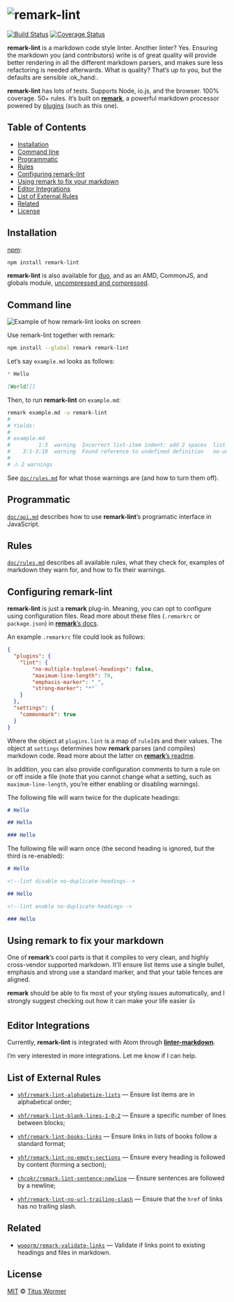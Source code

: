 # ![remark-lint][logo]

[![Build Status][travis-badge]][travis-ci]
[![Coverage Status][coverage-badge]][coverage-ci]

**remark-lint** is a markdown code style linter.  Another linter?  Yes.
Ensuring the markdown you (and contributors) write is of great quality will
provide better rendering in all the different markdown parsers, and makes
sure less refactoring is needed afterwards. What is quality? That’s up to you,
but the defaults are sensible :ok\_hand:.

**remark-lint** has lots of tests.  Supports Node, io.js, and the browser.
100% coverage.  50+ rules.  It’s built on [**remark**][remark],
a powerful markdown processor powered by [plugins][remark-plugins]
(such as this one).

## Table of Contents

*   [Installation](#installation)
*   [Command line](#command-line)
*   [Programmatic](#programmatic)
*   [Rules](#rules)
*   [Configuring remark-lint](#configuring-remark-lint)
*   [Using remark to fix your markdown](#using-remark-to-fix-your-markdown)
*   [Editor Integrations](#editor-integrations)
*   [List of External Rules](#list-of-external-rules)
*   [Related](#related)
*   [License](#license)

## Installation

[npm][npm-install]:

```bash
npm install remark-lint
```

**remark-lint** is also available for [duo][duo-install],
and as an AMD, CommonJS, and globals module, [uncompressed and
compressed][releases].

## Command line

![Example of how remark-lint looks on screen][screenshot]

Use remark-lint together with remark:

```bash
npm install --global remark remark-lint
```

Let’s say `example.md` looks as follows:

```md
* Hello

[World][]
```

Then, to run **remark-lint** on `example.md`:

```bash
remark example.md -u remark-lint
#
# Yields:
#
# example.md
#         1:3  warning  Incorrect list-item indent: add 2 spaces  list-item-indent
#    3:1-3:10  warning  Found reference to undefined definition   no-undefined-references
#
# ⚠ 2 warnings
```

See [`doc/rules.md`][rules] for what those warnings are (and how to
turn them off).

## Programmatic

[`doc/api.md`][api] describes how to use **remark-lint**’s
programatic interface in JavaScript.

## Rules

[`doc/rules.md`][rules] describes all available rules, what they check
for, examples of markdown they warn for, and how to fix their warnings.

## Configuring remark-lint

**remark-lint** is just a **remark** plug-in.  Meaning, you can opt to
configure using configuration files.  Read more about these files
(`.remarkrc` or `package.json`) in [**remark**’s docs][remarkrc].

An example `.remarkrc` file could look as follows:

```json
{
  "plugins": {
    "lint": {
        "no-multiple-toplevel-headings": false,
        "maximum-line-length": 79,
        "emphasis-marker": "_",
        "strong-marker": "*"
    }
  },
  "settings": {
    "commonmark": true
  }
}
```

Where the object at `plugins.lint` is a map of `ruleId`s and their values.
The object at `settings` determines how **remark** parses (and compiles)
markdown code.  Read more about the latter on [**remark**’s
readme][remark-process].

In addition, you can also provide configuration comments to turn a rule
on or off inside a file (note that you cannot change what a setting, such as
`maximum-line-length`, you’re either enabling or disabling warnings).

The following file will warn twice for the duplicate headings:

```markdown
# Hello

## Hello

### Hello
```

The following file will warn once (the second heading is ignored,
but the third is re-enabled):

```markdown
# Hello

<!--lint disable no-duplicate-headings-->

## Hello

<!--lint enable no-duplicate-headings-->

### Hello
```

## Using remark to fix your markdown

One of **remark**’s cool parts is that it compiles to very clean, and highly
cross-vendor supported markdown. It’ll ensure list items use a single bullet,
emphasis and strong use a standard marker, and that your table fences are
aligned.

**remark** should be able to fix most of your styling issues automatically,
and I strongly suggest checking out how it can make your life easier :+1:

## Editor Integrations

Currently, **remark-lint** is integrated with Atom through
[**linter-markdown**][linter-markdown].

I’m very interested in more integrations. Let me know if I can help.

## List of External Rules

<!--
This list is ordered based on the name without prefix, so
excluding `remark-lint-no-` or `remark-lint-`
-->

*   [`vhf/remark-lint-alphabetize-lists`](https://github.com/vhf/remark-lint-alphabetize-lists)
    — Ensure list items are in alphabetical order;

*   [`vhf/remark-lint-blank-lines-1-0-2`](https://github.com/vhf/remark-lint-blank-lines-1-0-2)
    — Ensure a specific number of lines between blocks;

*   [`vhf/remark-lint-books-links`](https://github.com/vhf/remark-lint-books-links)
    — Ensure links in lists of books follow a standard format;

*   [`vhf/remark-lint-no-empty-sections`](https://github.com/vhf/remark-lint-no-empty-sections)
    — Ensure every heading is followed by content (forming a section);

*   [`chcokr/remark-lint-sentence-newline`](https://github.com/chcokr/remark-lint-sentence-newline)
    — Ensure sentences are followed by a newline;

*   [`vhf/remark-lint-no-url-trailing-slash`](https://github.com/vhf/remark-lint-no-url-trailing-slash)
    — Ensure that the `href` of links has no trailing slash.

## Related

*   [`wooorm/remark-validate-links`](https://github.com/wooorm/remark-validate-links)
    — Validate if links point to existing headings and files in markdown.

## License

[MIT][license] © [Titus Wormer][author]

<!-- Definitions -->

[travis-badge]: https://img.shields.io/travis/wooorm/remark-lint.svg

[travis-ci]: https://travis-ci.org/wooorm/remark-lint

[coverage-badge]: https://img.shields.io/codecov/c/github/wooorm/remark-lint.svg

[coverage-ci]: https://codecov.io/github/wooorm/remark-lint

[npm-install]: https://docs.npmjs.com/cli/install

[duo-install]: http://duojs.org/#getting-started

[releases]: https://github.com/wooorm/remark-lint/releases

[author]: http://wooorm.com

[logo]: https://cdn.rawgit.com/wooorm/remark-lint/master/logo.svg

[screenshot]: https://cdn.rawgit.com/wooorm/remark-lint/master/screenshot.png

[rules]: doc/rules.md

[api]: doc/api.md

[license]: LICENSE

[remark]: https://github.com/wooorm/remark

[remark-plugins]: https://github.com/wooorm/remark/blob/master/doc/plugins.md

[remarkrc]: https://github.com/wooorm/remark/blob/master/doc/remarkrc.5.md

[remark-process]: https://github.com/wooorm/remark#remarkprocessvalue-options-done

[linter-markdown]: https://atom.io/packages/linter-markdown
